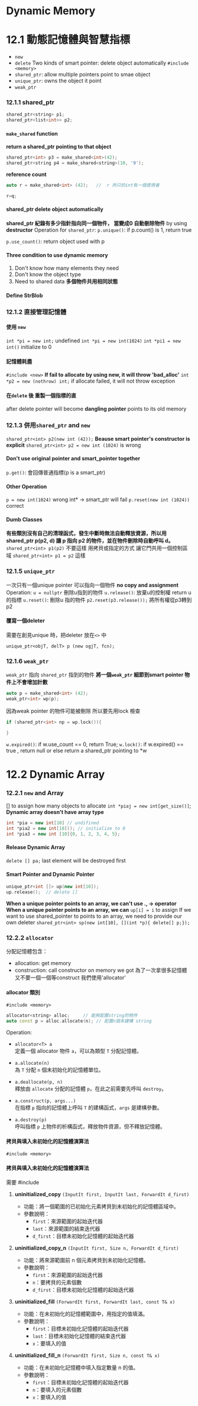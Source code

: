 # Dynamic Memory
# 12.1 動態記憶體與智慧指標
- `new`
- `delete`
Two kinds of smart pointer: delete object automatically
`#include <memory>`
- `shared_ptr`: allow multiple pointers point to smae object
- `unique_ptr`: owns the object it point
- `weak_ptr`
### 12.1.1 shared_ptr
```cpp
shared_ptr<string> p1;
shared_ptr<list<int>> p2;
```
#### `make_shared` function
**return a shared_ptr pointing to that object**
```cpp
shared_ptr<int> p3 = make_shared<int>(42);
shared_ptr<string p4 = make_shared<string>(10, '9');
```
**reference count**
```cpp
auto r = make_shared<int> (42);   //  r 所只的int有一個使用者 

r=q;  
```
#### shared_ptr delete object automatically
**shared_ptr 紀錄有多少指針指向同一個物件， 當變成0 自動刪除物件**
by using **destructor**
Operation for `shared_ptr`:
`p.unique()`: if p.count() is 1, return true

`p.use_count()`: return object used with p

#### Three condition to use dynamic memory
1. Don't know how many elements they need
2. Don't know the object type
3. Need to shared data **多個物件共用相同狀態**
#### Define StrBlob
### 12.1.2 直接管理記憶體
#### 使用 `new`
`int *pi = new int;`  undefined
`int *pi = new int(1024)`
`int *pi1 = new int()`  initialize to 0
#### 記憶體耗盡
`#include <new>`
**If fail to allocate by using new, it will throw 'bad_alloc'**
`int *p2 = new (nothrow) int;` if allocate failed, it will not throw exception
#### 在`delete` 後 重製一個指標的直
after delete pointer will become **dangling pointer** points to its old memory
### 12.1.3 併用`shared_ptr` and `new`
`shared_ptr<int> p2(new int (42));`
**Beause smart pointer's constructor is explicit**
`shared_ptr<int> p2 = new int (1024)`  is wrong
#### Don't use original pointer and smart_pointer together
`p.get()`: 會回傳普通指標(p is a smart_ptr)
#### Other Operation
`p = new int(1024)` wrong  int* -> smart_ptr will fail
`p.reset(new int (1024))` correct
#### Dumb Classes 
**有些類別沒有自己的清理函式，發生中斷時無法自動釋放資源，所以用 shared_ptr<T> p(p2, d) 讓 p 指向 p2 的物件，並在物件刪除時自動呼叫 d。**
`shared_ptr<int> p1(p2)` 不要這樣 用拷貝或指定的方式 讓它門共用一個控制區域
`shared_ptr<int> p1 = p2` 這樣


### 12.1.5 `unique_ptr`
一次只有一個unique pointer 可以指向一個物件
**no copy and assignment**
Operation:
`u = nullptr` 刪除u指到的物件
`u.release()`: 放棄u的控制權 return u 的指標
`u.reset()`: 刪除u 指的物件
`p2.reset(p3.release());`  將所有權從p3轉到p2
#### 覆寫一個deleter
需要在創見unique 時，把deleter 放在`<>` 中

`unique_ptr<objT, delT> p (new ogjT, fcn);`
### 12.1.6 `weak_ptr`
`weak_ptr` 指向 `shared_ptr` 指到的物件
**將一個`weak_ptr` 細節到smart pointer 物件上不會增加計數**
```cpp
auto p = make_shared<int> (42);
weak_ptr<int> wp(p);
```
因為weak pointer 的物件可能被刪除 所以要先用lock 檢查
```cpp
if (shared_ptr<int> np = wp.lock()){

}

```

`w.expired()`: if w.use_count == 0, return True;
`w.lock()`: if w.expired() == true , return null or else return a shared_ptr pointing to *w
# 12.2 Dynamic Array
### 12.2.1 `new` and Array
[] to assign how many objects to allocate
`int *piaj = new int[get_size()]`;
**Dynamic array doesn't have array type**
```cpp
int *pia = new int[10] // undifined
int *pia2 = new int[10](); // initialize to 0
int *pia3 = new int [10]{0, 1, 2, 3, 4, 5};

```
#### Release Dynamic Array
`delete [] pa;`  last element will be destroyed first
#### Smart Pointer and Dynamic Pointer
```cpp
unique_ptr<int []> up(new int[10]);
up.release();  // delete []
```
**When a unique pointer points to an array, we can't use .,  -> operator**
**When a unique pointer points to an array, we can**
`up[i] = i` to assign 
If we want to use shared_pointer to points to an array, we need to provide our own deleter
`shared_ptr<int> sp(new int[10], [](int *p){ delete[] p;});`
### 12.2.2 `allocator`
分配記憶體包含：
- allocation: get memory
- construction: call constructor on memory we got
為了一次拿很多記憶體 又不要一個一個等construct 我們使用'allocator'
#### allocator 類別
`#include <memory>`
```cpp
allocator<string> alloc;     // 能夠配置string的物件
auto const p = alloc.allocate(n); // 配置n個未建構 string

```
Operation:
- `allocator<T> a`  
  定義一個 allocator 物件 `a`，可以為類型 `T` 分配記憶體。

- `a.allocate(n)`  
  為 `T` 分配 `n` 個未初始化的記憶體單位。

- `a.deallocate(p, n)`  
  釋放由 `allocate` 分配的記憶體 `p`，在此之前需要先呼叫 `destroy`。

- `a.construct(p, args...)`  
  在指標 `p` 指向的記憶體上呼叫 `T` 的建構函式，`args` 是建構參數。

- `a.destroy(p)`  
  呼叫指標 `p` 上物件的析構函式，釋放物件資源，但不釋放記憶體。
#### 拷貝與填入未初始化的記憶體演算法
`#include <memory>`
#### 拷貝與填入未初始化的記憶體演算法
需要 #include <memory>

1. **uninitialized_copy** `(InputIt first, InputIt last, ForwardIt d_first)`  
   - 功能：將一個範圍的已初始化元素拷貝到未初始化的記憶體區域中。  
   - 參數說明：
     - `first`：來源範圍的起始迭代器  
     - `last`：來源範圍的結束迭代器  
     - `d_first`：目標未初始化記憶體的起始迭代器  

2. **uninitialized_copy_n** `(InputIt first, Size n, ForwardIt d_first)`  
   - 功能：將來源範圍前 n 個元素拷貝到未初始化記憶體。  
   - 參數說明：
     - `first`：來源範圍的起始迭代器  
     - `n`：要拷貝的元素個數  
     - `d_first`：目標未初始化記憶體的起始迭代器  

3. **uninitialized_fill** `(ForwardIt first, ForwardIt last, const T& x)`  
   - 功能：在未初始化的記憶體範圍中，用指定的值填滿。  
   - 參數說明：
     - `first`：目標未初始化記憶體的起始迭代器  
     - `last`：目標未初始化記憶體的結束迭代器  
     - `x`：要填入的值  

4. **uninitialized_fill_n** `(ForwardIt first, Size n, const T& x)`  
   - 功能：在未初始化記憶體中填入指定數量 n 的值。  
   - 參數說明：
     - `first`：目標未初始化記憶體的起始迭代器  
     - `n`：要填入的元素個數  
     - `x`：要填入的值


















